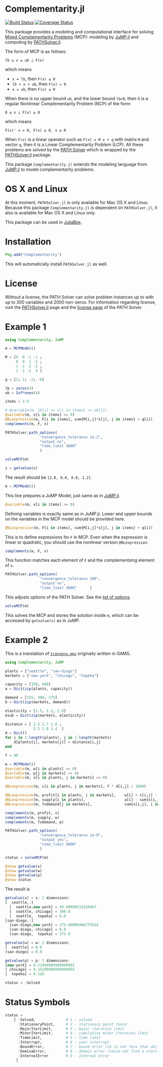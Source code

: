 # Complementarity.jl

[![Build Status](https://travis-ci.org/chkwon/Complementarity.jl.svg?branch=master)](https://travis-ci.org/chkwon/Complementarity.jl)
[![Coverage Status](https://coveralls.io/repos/github/chkwon/Complementarity.jl/badge.svg?branch=master)](https://coveralls.io/github/chkwon/Complementarity.jl?branch=master)


This package provides a modeling and computational interface for solving [Mixed Complementarity Problems](https://en.wikipedia.org/wiki/Mixed_complementarity_problem) (MCP): modeling by [JuMP.jl](https://github.com/JuliaOpt/JuMP.jl) and computing by [PATHSolver.jl](https://github.com/chkwon/PATHSolver.jl).

The form of MCP is as follows:
```
lb ≤ x ≤ ub ⟂ F(x)
```
which means
- `x = lb`, then `F(x) ≥ 0`
- `lb < x < ub`, then `F(x) = 0`
- `x = ub`, then `F(x) ≤ 0`

When there is no upper bound `ub`, and the lower bound `lb=0`, then it is a regular Nonlinear Complementarity Problem (NCP) of the form:
```
0 ≤ x ⟂ F(x) ≥ 0
```
which means
```
F(x)' x = 0, F(x) ≥ 0, x ≥ 0
```
When `F(x)` is a linear operator such as `F(x) = M x + q` with matrix `M` and vector `q`, then it is a Linear Complementarity Problem (LCP). All these problems are solved by the [PATH Solver](http://pages.cs.wisc.edu/%7Eferris/path.html) which is wrapped by the [PATHSolver.jl](https://github.com/chkwon/PATHSolver.jl) package.

This package `Complementarity.jl` extends the modeling language from [JuMP.jl](https://github.com/JuliaOpt/JuMP.jl) to model complementarity problems.


# OS X and Linux

At this moment, `PATHSolver.jl` is only available for Mac OS X and Linux. Because this package `Complementarity.jl` is dependent on `PATHSolver.jl`, it also is available for Mac OS X and Linux only. 

This package can be used in [JuliaBox](https://juliabox.org).


# Installation

```julia
Pkg.add("Complementarity")
```

This will automatically install `PATHSolver.jl` as well.

# License

Without a license, the PATH Solver can solve problem instances up to with up to 300 variables and 2000 non-zeros. For information regarding license, visit the [PATHSolver.jl](https://github.com/chkwon/PATHSolver.jl) page and the [license page](http://pages.cs.wisc.edu/~ferris/path/LICENSE) of the PATH Solver.


# Example 1

```julia
using Complementarity, JuMP

m = MCPModel()

M = [0  0 -1 -1 ;
     0  0  1 -2 ;
     1 -1  2 -2 ;
     1  2 -2  4 ]

q = [2; 2; -2; -6]

lb = zeros(4)
ub = Inf*ones(4)

items = 1:4

# @variable(m, lb[i] <= x[i in items] <= ub[i])
@variable(m, x[i in items] >= 0)
@NLexpression(m, F[i in items], sum{M[i,j]*x[j], j in items} + q[i])
complements(m, F, x)

PATHSolver.path_options(
                "convergence_tolerance 1e-2",
                "output no",
                "time_limit 3600"
                )

solveMCP(m)

z = getvalue(x)
````
The result should be `[2.8, 0.0, 0.8, 1.2]`.

```julia
m = MCPModel()
```
This line prepares a JuMP Model, just same as in [JuMP.jl](https://github.com/JuliaOpt/JuMP.jl).

```julia
@variable(m, x[i in items] >= 0)
```
Defining variables is exactly same as in JuMP.jl. Lower and upper bounds on the variables in the MCP model should be provided here.

```julia
@NLexpression(m, F[i in items], sum{M[i,j]*x[j], j in items} + q[i])
```
This is to define expressions for `F` in MCP. Even when the expression is linear or quadratic, you should use the nonlinear version `@NLexpression`.

```julia
complements(m, F, x)
```
This function matches each element of `F` and the complementsing element of `x`.

```julia
PATHSolver.path_options(   
                "convergence_tolerance 100",
                "output no",
                "time_limit 3600"      )
```
This adjusts options of the PATH Solver. See the [list of options](http://www.cs.wisc.edu/~ferris/path/options.pdf).

```julia
solveMCP(m)
```
This solves the MCP and stores the solution inside `m`, which can be accessed by `getvalue(x)` as in JuMP.


# Example 2

This is a translation of [`transmcp.gms`](http://www.gams.com/modlib/libhtml/transmcp.htm) originally written in GAMS.

```julia
using Complementarity, JuMP

plants = ["seattle", "san-diego"]
markets = ["new-york", "chicago", "topeka"]

capacity = [350, 600]
a = Dict(zip(plants, capacity))

demand = [325, 300, 275]
b = Dict(zip(markets, demand))

elasticity = [1.5, 1.2, 2.0]
esub = Dict(zip(markets, elasticity))

distance = [ 2.5 1.7 1.8 ;
             2.5 1.8 1.4  ]
d = Dict()
for i in 1:length(plants), j in 1:length(markets)
    d[plants[i], markets[j]] = distance[i,j]
end

f = 90

m = MCPModel()
@variable(m, w[i in plants] >= 0)
@variable(m, p[j in markets] >= 0)
@variable(m, x[i in plants, j in markets] >= 0)

@NLexpression(m, c[i in plants, j in markets], f * d[i,j] / 1000)

@NLexpression(m, profit[i in plants, j in markets],    w[i] + c[i,j] - p[j])
@NLexpression(m, supply[i in plants],                  a[i] - sum{x[i,j], j in markets})
@NLexpression(m, fxdemand[j in markets],               sum{x[i,j], i in plants} - b[j])

complements(m, profit, x)
complements(m, supply, w)
complements(m, fxdemand, p)

PATHSolver.path_options(
                "convergence_tolerance 1e-8",
                "output yes",
                "time_limit 3600"
                )

status = solveMCP(m)

@show getvalue(x)
@show getvalue(w)
@show getvalue(p)
@show status
```

The result is
```julia
getvalue(x) = x: 2 dimensions:
[  seattle,:]
  [  seattle,new-york] = 49.99999533220467
  [  seattle, chicago] = 300.0
  [  seattle,  topeka] = 0.0
[san-diego,:]
  [san-diego,new-york] = 275.00000466779534
  [san-diego, chicago] = 0.0
  [san-diego,  topeka] = 275.0

getvalue(w) = w: 1 dimensions:
[  seattle] = 0.0
[san-diego] = 0.0

getvalue(p) = p: 1 dimensions:
[new-york] = 0.22499999999999992
[ chicago] = 0.15299999999999955
[  topeka] = 0.126

status = :Solved
```

# Status Symbols
```julia
status =
    [ :Solved,              # 1 - solved
      :StationaryPoint,     # 2 - stationary point found
      :MajorIterLimit,      # 3 - major iteration limit
      :MinorIterLimit,      # 4 - cumulative minor iteration limit
      :TimeLimit,           # 5 - time limit
      :Interrupt,           # 6 - user interrupt
      :BoundError,          # 7 - bound error (lb is not less than ub)
      :DominaError,         # 8 - domain error (could not find a starting point)
      :InternalError        # 9 - internal error
     ]
 ```
